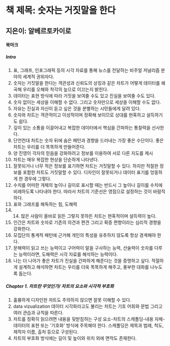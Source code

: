 책 제목: 숫자는 거짓말을 한다
============================
지은이: 알베르토카이로
----------------------------------------------------

#### 북마크
##### Intro
1. 표, 그래프, 인포그래픽 등의 시각 자료를 통해 뉴스를 전달하는 비주얼 저널리즘 분야의 세계적 권위자다.
2. 숫자는 거짓말을 한다는 객관성과 신뢰도의 상징과 같은 차트가 어떻게 데이터를 왜곡해 우리를 오해와 착각의 늪으로 이끄는지 밝힌다.
3. 데이터는 표현 방식에 따라 거짓을 보여줄 수도 있고 진실을 보여줄 수도 있다. 
4. 숫자 없이는 세상을 이해할 수 없다. 그리고 숫자만으로 세상을 이해할 수도 없다.
5. 자유는 진실과 자신이 듣고 싶은 것을 분별하는 시민들에게 달려 있다.
6. 숫자와 차트는 객관적이고 이성적이며 정확해 보이므로 상대를 현혹하고 설득하기도 쉽다.
7. 깊이 있는 소통을 이끌어내고 복잡한 데이터에서 핵심을 간파하는 통찰력을 선사한다.
8. 단언컨대 차트는 숫자 뒤에 숨은 패턴과 경향을 드러내는 가장 좋은 수단이다. 좋은 차트는 우리를 더 똑똑하게 만들어준다.
9. 양 진영이 각자의 믿음을 강화하려고 정보를 이용하여 서로 다른 지도를 제시
10. 차트는 매우 복잡한 현상을 단순하게 나타낸다.
11. 잘못되거나 너무 적은 정보를 표기하면 차트는 거짓말할 수 있다. 하지만 적절한 정보를 포함한 차트도 거짓말할 수 있다. 디자인이 잘못되거나 데이터 표기를 엉뚱하게 한 경우에 그렇다.
12. 수치를 어떠한 개체의 높이나 길이로 표시할 때는 반드시 그 높이나 길이를 수치에 비례하도록 나타내야 한다. 따라서 차트의 기준선은 영점으로 설정하는 것이 바람직하다.
13. 표와 그래프를 해독하는 힘, 도해력
14. 14. 많은 사람이 올바로 읽든 그렇지 못하든 차트는 현혹적이며 설득력이 높다.
15. 인간은 차트와 숫자로 기존의 의견과 편견 그리고 확증 편향이라는 심리적 경향을 강화한다.
16. 모집단의 통계적 패턴에 근거해 개인의 특성을 유추하지 않도록 항상 경계해야 한다.
17. 문해력이 읽고 쓰는 능력이고 구어력이 말을 구사하는 능력, 산술력이 숫자를 다루는 능력이라면, 도해력은 시각 자료를 해석하는 능력이다.
18. 나는 더 나아가 좋은 차트가 진실을 간파하게 해준다는 것을 증명하고 싶다. 적절하게 설계하고 해석하면 차트는 우리를 더욱 똑똑하게 해주고, 풍부한 대화를 나누도록 돕는다.

##### Chapter 1. 차트란 무엇인가/ 차트의 요소와 시각적 부호화
1. 훌륭하게 디자인한 차트도 주의하지 않으면 잘못 이해할 수 있다.
2. data vizualization 데이터 시각화라고도 불리는 차트는 기호 어휘와 문법 그리고 여러 관습과 규칙을 따른다.
3. 차트를 정확히 읽으려면 내용을 뒷받침하는 구성 요소-차트의 스캐폴딩-내용 자체-데이터의 표현 또는 '기호화' 방식에 주목해야 한다. 스캐폴딩은 제목과 범례, 척도, 제작자 이름, 출처 등으로 구성된다.
4. 차트의 부호화 방식에는 길이 및 높이와 위치 외에 면적도 존재한다.

